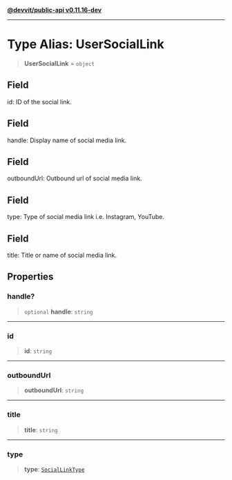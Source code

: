 [**@devvit/public-api v0.11.16-dev**](../../README.md)

---

# Type Alias: UserSocialLink

> **UserSocialLink** = `object`

## Field

id: ID of the social link.

## Field

handle: Display name of social media link.

## Field

outboundUrl: Outbound url of social media link.

## Field

type: Type of social media link i.e. Instagram, YouTube.

## Field

title: Title or name of social media link.

## Properties

<a id="handle"></a>

### handle?

> `optional` **handle**: `string`

---

<a id="id"></a>

### id

> **id**: `string`

---

<a id="outboundurl"></a>

### outboundUrl

> **outboundUrl**: `string`

---

<a id="title"></a>

### title

> **title**: `string`

---

<a id="type"></a>

### type

> **type**: [`SocialLinkType`](../enumerations/SocialLinkType.md)
